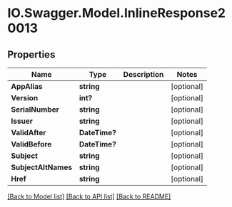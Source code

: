 # IO.Swagger.Model.InlineResponse20013
## Properties

Name | Type | Description | Notes
------------ | ------------- | ------------- | -------------
**AppAlias** | **string** |  | [optional] 
**Version** | **int?** |  | [optional] 
**SerialNumber** | **string** |  | [optional] 
**Issuer** | **string** |  | [optional] 
**ValidAfter** | **DateTime?** |  | [optional] 
**ValidBefore** | **DateTime?** |  | [optional] 
**Subject** | **string** |  | [optional] 
**SubjectAltNames** | **string** |  | [optional] 
**Href** | **string** |  | [optional] 

[[Back to Model list]](../README.md#documentation-for-models) [[Back to API list]](../README.md#documentation-for-api-endpoints) [[Back to README]](../README.md)

